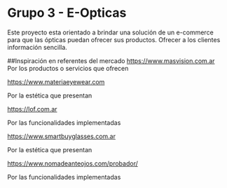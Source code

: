 # Grupo 3 - E-Opticas

Este proyecto esta orientado a brindar una solución de un e-commerce para que las ópticas puedan ofrecer sus productos. 
Ofrecer a los clientes  información sencilla.


##Inspiración en referentes del mercado
https://www.masvision.com.ar  
Por los productos o servicios que ofrecen


https://www.materiaeyewear.com

Por la estética que presentan

https://lof.com.ar

Por las funcionalidades implementadas

https://www.smartbuyglasses.com.ar

Por la estética que presentan

https://www.nomadeanteojos.com/probador/

Por las funcionalidades implementadas









